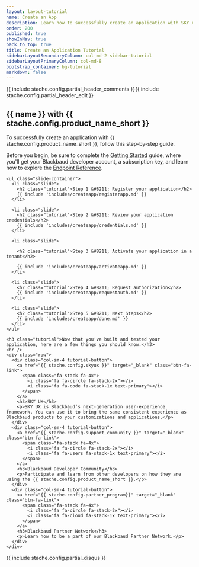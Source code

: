 ```yaml
---
layout: layout-tutorial
name: Create an App
description: Learn how to successfully create an application with SKY API.
order: 200
published: true     
showInNav: true
back_to_top: true
title: Create an Application Tutorial
sidebarLayoutSecondaryColumn: col-md-2 sidebar-tutorial
sidebarLayoutPrimaryColumn: col-md-8
bootstrap_container: bg-tutorial
markdown: false
---
```


{{ include stache.config.partial_header_comments }}{{ include stache.config.partial_header_edit }}

<section class="section-padding bg-tutorial">
  <div class="text-center">
    <h1 class="tutorial"> {{ name }} with {{ stache.config.product_name_short }}</h1>
    <p class="lead tutorial">To successfully create an application with {{ stache.config.product_name_short }}, follow this step-by-step guide.</p>
    <p class="lead tutorial">Before you begin, be sure to complete the <a href="{{ stache.config.guide_getting_started }}">Getting Started</a> guide, where you'll get your  Blackbaud developer account, a subscription key, and learn how to explore the <a href="{{ stache.config.portal_endpoints }}" target="_blank">Endpoint Reference</a>.</p>

    <ul class="slide-container">
      <li class="slide">
        <h2 class="tutorial">Step 1 &#8211; Register your application</h2>
        {{ include 'includes/createapp/registerapp.md' }}
      </li>
  
      <li class="slide">
        <h2 class="tutorial">Step 2 &#8211; Review your application credentials</h2>
        {{ include 'includes/createapp/credentials.md' }}
      </li>
  
      <li class="slide">

        <h2 class="tutorial">Step 3 &#8211; Activate your application in a tenant</h2>

        {{ include 'includes/createapp/activateapp.md' }}
      </li>

      <li class="slide">
        <h2 class="tutorial">Step 4 &#8211; Request authorization</h2>
        {{ include 'includes/createapp/requestauth.md' }}
      </li>

      <li class="slide">
        <h2 class="tutorial">Step 5 &#8211; Next Steps</h2>
        {{ include 'includes/createapp/done.md' }}
      </li>
    </ul>

    <h3 class="tutorial">Now that you've built and tested your application, here are a few things you should know.</h3>
    <br />
    <div class="row">
      <div class="col-sm-4 tutorial-button">
        <a href="{{ stache.config.skyux }}" target="_blank" class="btn-fa-link">
          <span class="fa-stack fa-4x">
            <i class="fa fa-circle fa-stack-2x"></i>
            <i class="fa fa-code fa-stack-1x text-primary"></i>
          </span> 
        </a> 
        <h3>SKY UX</h3>
        <p>SKY UX is Blackbaud’s next-generation user-experience framework. You can use it to bring the same consistent experience as Blackbaud products to your customizations and applications.</p>
      </div>  
      <div class="col-sm-4 tutorial-button">
        <a href="{{ stache.config.support_community }}" target="_blank" class="btn-fa-link">
          <span class="fa-stack fa-4x">
            <i class="fa fa-circle fa-stack-2x"></i>
            <i class="fa fa-users fa-stack-1x text-primary"></i>
          </span> 
        </a> 
        <h3>Blackbaud Developer Community</h3>
        <p>Participate and learn from other developers on how they are using the {{ stache.config.product_name_short }}.</p>
      </div>          
      <div class="col-sm-4 tutorial-button">
        <a href="{{ stache.config.partner_program}}" target="_blank" class="btn-fa-link">
          <span class="fa-stack fa-4x">
            <i class="fa fa-circle fa-stack-2x"></i>
            <i class="fa fa-cloud fa-stack-1x text-primary"></i>
          </span>  
        </a> 
        <h3>Blackbaud Partner Network</h3>
        <p>Learn how to be a part of our Blackbaud Partner Network.</p>
      </div>          
    </div>  
  </div>
</section>

{{ include stache.config.partial_disqus }}